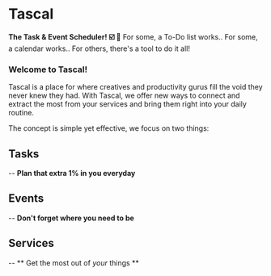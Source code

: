 # Tascal
**The Task &amp; Event Scheduler! :ballot_box_with_check: :calendar:**
For some, a To-Do list works.. For some, a calendar works.. For others, there's a tool to do it all!

### Welcome to Tascal!
Tascal is a place for where creatives and productivity gurus fill the void they never knew they had. 
With Tascal, we offer new ways to connect and extract the most from your services and bring them right into your daily routine.

The concept is simple yet effective, we focus on two things:

## Tasks
--
**Plan that extra 1% in you everyday**

## Events
--
**Don't forget where you need to be**

## Services
--
** Get the most out of *your* things **
